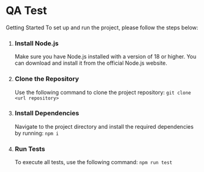 # QA Test

Getting Started
To set up and run the project, please follow the steps below:

1. ### Install Node.js

   Make sure you have Node.js installed with a version of 18 or higher. You can download and install it from the official Node.js website.

2. ### Clone the Repository

   Use the following command to clone the project repository:
   `git clone <url repository>`

3. ### Install Dependencies

   Navigate to the project directory and install the required dependencies by running:
   `npm i`

4. ### Run Tests
   To execute all tests, use the following command:
   `npm run test`
